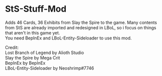 # StS-Stuff-Mod  
Adds 46 Cards, 36 Exhibits from Slay the Spire to the game. Many contents from StS are already imported and redesigned in LBoL, so i focus on things that aren't in this game yet.  
You need BepInEx and LBoL-Entity-Sideloader to use this mod.

Credit:  
Lost Branch of Legend by Alioth Studio  
Slay the Spire by Mega Crit  
BepInEx by BepInEx  
LBoL-Entity-Sideloader by Neoshrimp#7746
